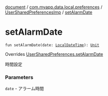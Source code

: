 [document](../../index.md) / [com.myapp.data.local.preferences](../index.md) / [UserSharedPreferencesImp](index.md) / [setAlarmDate](./set-alarm-date.md)

# setAlarmDate

`fun setAlarmDate(date: `[`LocalDateTime`](https://developer.android.com/reference/java/time/LocalDateTime.html)`): `[`Unit`](https://kotlinlang.org/api/latest/jvm/stdlib/kotlin/-unit/index.html)

Overrides [UserSharedPreferences.setAlarmDate](../-user-shared-preferences/set-alarm-date.md)

時間設定

### Parameters

`date` - アラーム時間